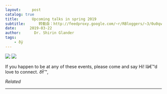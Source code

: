 ```yaml
---
layout:     post
catalog: true
title:      Upcoming talks in spring 2019
subtitle:      转载自：http://feedproxy.google.com/~r/RBloggers/~3/0u0qvfmc6xY/
date:      2019-03-22
author:      Dr. Shirin Glander
tags:
    - ðÿ
---
```




![](https://www.m3-konferenz.de/2018/common/images/konferenzen/m3text.svg)
![](https://www.m3-konferenz.de/2018/common/images/konferenzen/m3text.svg)





If you happen to be at any of these events, please come and say Hi! Iâ€™d love to connect. ðŸ™‚


*Related*








---
